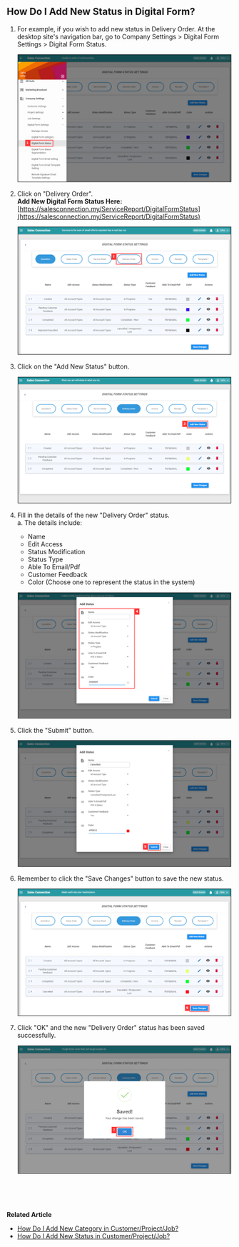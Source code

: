 ## How Do I Add New Status in Digital Form?
    
  1. For example, if you wish to add new status in Delivery Order. At the desktop site's navigation bar, go to Company Settings > Digital Form Settings > Digital Form Status.<br>

     <p align="center">
       <img src="img/DF_Status_Sidebar.png" alt="DF Status Sidebar">
     </p

  2. Click on "Delivery Order".<br>
     **Add New Digital Form Status Here:** [https://salesconnection.my/ServiceReport/DigitalFormStatus](https://salesconnection.my/ServiceReport/DigitalFormStatus)<br>

     <p align="center">
       <img src="img/Delivery_Order_Status.png" alt="Delivery Order Status">
     </p>
  
  3. Click on the "Add New Status" button.<br>

     <p align="center">
       <img src="img/Add_New_DF_Status_Button.png" alt="Add New DF Status Button">
     </p>

  4. Fill in the details of the new "Delivery Order" status.<br>
     a. The details include:<br>
        - Name<br>
        - Edit Access<br>
        - Status Modification<br>
        - Status Type<br>
        - Able To Email/Pdf<br>
        - Customer Feedback<br>
        - Color (Choose one to represent the status in the system)<br>

     <p align="center">
       <img src="img/New_DF_Status_Name.png" alt="New DF Status Name">
     </p>

  5. Click the "Submit" button.<br>

     <p align="center">
       <img src="img/New_DF_Status_Submit_Button.png" alt="New DF Status Submit Button">
     </p>

  6. Remember to click the "Save Changes" button to save the new status.<br>

     <p align="center">
       <img src="img/New_DF_Status_Save_Changes_Button.png" alt="New DF Status Save Changes Button">
     </p>

  7. Click "OK" and the new "Delivery Order" status has been saved successfully.<br>

     <p align="center">
       <img src="img/New_DF_Status_Save.png" alt="New DF Status Save">
     </p>
     <br><br><br>

**Related Article**<br>
- [How Do I Add New Category in Customer/Project/Job?](Add_New_Category_in_Customer_Project_Job.md)
- [How Do I Add New Status in Customer/Project/Job?](Add_New_Status_in_Customer_Project_Job.md)
  

